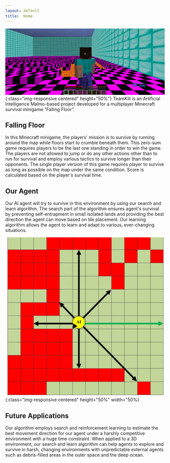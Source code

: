 ```yaml
---
layout: default
title:  Home
---
```

![Screenshot](Mine3.PNG){:class="img-responsive centered" height="50%"}
TeamKill is an Artificial Intelligence Malmo-based project developed for a multiplayer Minecraft survival minigame “Falling Floor”.

## Falling Floor
In this Minecraft minigame, the players' mission is to survive by running around the map while floors start to crumble beneath them. This zero-sum game requires players to be the last one standing in order to win the game. The players are not allowed to jump or do any other actions other than to run for survival and employ various tactics to survive longer than their opponents.
The single player version of this game requires player to survive as long as possible on the map under the same condition. Score is calculated based on the player's survival time.
## Our Agent
Our AI agent will try to survive in this environment by using our search and learn algorithm. The search part of the algorithm ensures agent's survival by preventing self-entrapment in small isolated lands and providing the best direction the agent can move based on tile placement. Our learning algorithm allows the agent to learn and adapt to various, ever-changing situations.

![Breadth First Search](Algorithm2-1.jpg){:class="img-responsive centered" height="50%" width="50%}

## Future Applications
Our algorithm employs search and reinforcement learning to estimate the best movement direction for our agent under a harshly competitive environment with a huge time constraint. When applied to a 3D environment, our search and learn algorithm can help agents to explore and survive in harsh, changing environments with unpredictable external agents such as debris-filled areas in the outer space and the deep ocean.
